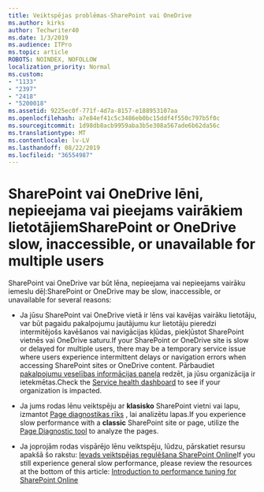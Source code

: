 ```yaml
---
title: Veiktspējas problēmas-SharePoint vai OneDrive
ms.author: kirks
author: Techwriter40
ms.date: 1/3/2019
ms.audience: ITPro
ms.topic: article
ROBOTS: NOINDEX, NOFOLLOW
localization_priority: Normal
ms.custom:
- "1133"
- "2397"
- "2418"
- "5200018"
ms.assetid: 9225ec0f-771f-4d7a-8157-e188953107aa
ms.openlocfilehash: a7e84ef41c5c3486eb0bc15ddf4f550c797b5f0c
ms.sourcegitcommit: 1d98db8acb9959aba3b5e308a567ade6b62da56c
ms.translationtype: MT
ms.contentlocale: lv-LV
ms.lasthandoff: 08/22/2019
ms.locfileid: "36554987"
---
```

# <a name="sharepoint-or-onedrive-slow-inaccessible-or-unavailable-for-multiple-users"></a><span data-ttu-id="ff9a5-102">SharePoint vai OneDrive lēni, nepieejama vai pieejams vairākiem lietotājiem</span><span class="sxs-lookup"><span data-stu-id="ff9a5-102">SharePoint or OneDrive slow, inaccessible, or unavailable for multiple users</span></span>

<span data-ttu-id="ff9a5-103">SharePoint vai OneDrive var būt lēna, nepieejama vai nepieejams vairāku iemeslu dēļ:</span><span class="sxs-lookup"><span data-stu-id="ff9a5-103">SharePoint or OneDrive may be slow, inaccessible, or unavailable for several reasons:</span></span>
  
- <span data-ttu-id="ff9a5-104">Ja jūsu SharePoint vai OneDrive vietā ir lēns vai kavējas vairāku lietotāju, var būt pagaidu pakalpojumu jautājumu kur lietotāju pieredzi intermitējošs kavēšanos vai navigācijas kļūdas, piekļūstot SharePoint vietnēs vai OneDrive saturu.</span><span class="sxs-lookup"><span data-stu-id="ff9a5-104">If your SharePoint or OneDrive site is slow or delayed for multiple users, there may be a temporary service issue where users experience intermittent delays or navigation errors when accessing SharePoint sites or OneDrive content.</span></span> <span data-ttu-id="ff9a5-105">Pārbaudiet [pakalpojumu veselības informācijas paneļa](https://admin.microsoft.com/AdminPortal/Home#/servicehealth) redzēt, ja jūsu organizācija ir ietekmētas.</span><span class="sxs-lookup"><span data-stu-id="ff9a5-105">Check the [Service health dashboard](https://admin.microsoft.com/AdminPortal/Home#/servicehealth) to see if your organization is impacted.</span></span>
  
- <span data-ttu-id="ff9a5-106">Ja jums rodas lēnu veiktspēju ar **klasisko** SharePoint vietni vai lapu, izmantot [Page diagnostikas rīks](https://aka.ms/perftool) , lai analizētu lapas.</span><span class="sxs-lookup"><span data-stu-id="ff9a5-106">If you experience slow performance with a **classic** SharePoint site or page, utilize the [Page Diagnostic tool](https://aka.ms/perftool) to analyze the pages.</span></span>
  
- <span data-ttu-id="ff9a5-107">Ja joprojām rodas vispārējo lēnu veiktspēju, lūdzu, pārskatiet resursu apakšā šo rakstu: [Ievads veiktspējas regulēšana SharePoint Online](https://go.microsoft.com/fwlink/?linkid=2024334)</span><span class="sxs-lookup"><span data-stu-id="ff9a5-107">If you still experience general slow performance, please review the resources at the bottom of this article: [Introduction to performance tuning for SharePoint Online](https://go.microsoft.com/fwlink/?linkid=2024334)</span></span>
  